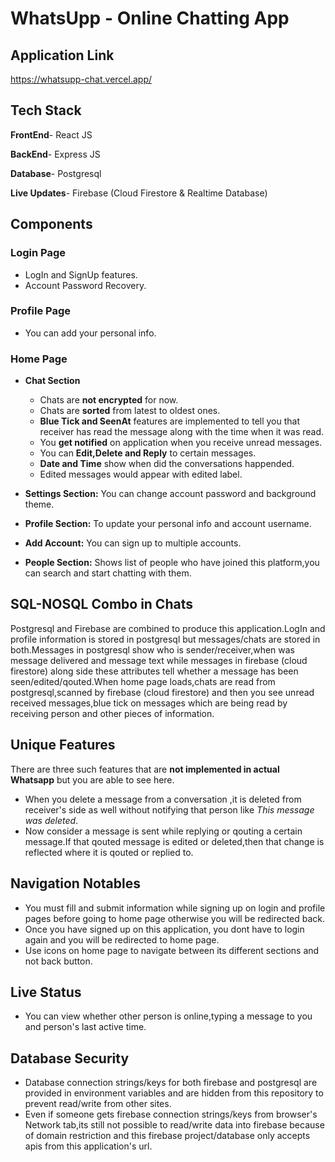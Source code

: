 
# WhatsUpp - Online Chatting App
## Application Link
https://whatsupp-chat.vercel.app/


## Tech Stack 
**FrontEnd**- React JS

**BackEnd**- Express JS

**Database**- Postgresql

**Live Updates**- Firebase (Cloud Firestore & Realtime Database)

## Components
### Login Page 
- LogIn and SignUp features.
- Account Password Recovery.
### Profile Page 
- You can add your personal info.
### Home Page 
- **Chat Section**
    - Chats are **not encrypted** for now.
    - Chats are **sorted** from latest to oldest ones.
    - **Blue Tick and SeenAt** features are implemented to tell you that receiver has read the message along with the time when it was read.
    - You **get notified** on application when you receive unread messages.
    - You can **Edit,Delete and Reply** to certain messages.
    - **Date and Time** show when did the conversations happended.
    - Edited messages would appear with edited label.
    
- **Settings Section:** You can change account password and background theme.
- **Profile Section:** To update your personal info and account username.
- **Add Account:** You can sign up to multiple accounts.
- **People Section:** Shows list of people who have joined this platform,you can search and start chatting with them.

## SQL-NOSQL Combo in Chats
Postgresql and Firebase are combined to produce this application.LogIn and profile information is stored in postgresql but messages/chats are stored in both.Messages in postgresql show who is sender/receiver,when was message delivered and message text while messages in firebase (cloud firestore) along side these attributes tell whether a message has been seen/edited/qouted.When home page loads,chats are read from postgresql,scanned by firebase (cloud firestore) and then you see unread received messages,blue tick on messages which are being read by receiving person and other pieces of information.

## Unique Features
There are three such features that are **not implemented in actual Whatsapp** but you are able to see here.
- When you delete a message from a conversation ,it is deleted from receiver's side as well without notifying that person like *This message was deleted*.
- Now consider a message is sent while replying or qouting a certain message.If that qouted message is edited or deleted,then that change is reflected where it is qouted or replied to.
## Navigation Notables
- You must fill and submit information while signing up on login and profile pages before going to home page otherwise you will be redirected back.
- Once you have signed up on this application, you dont have to login again and you will be redirected to home page. 
- Use icons on home page to navigate between its different sections and not back button.
## Live Status
- You can view whether other person is online,typing a message to you and person's last active time.
## Database Security
- Database connection strings/keys for both firebase and postgresql are provided in environment variables and are hidden from this repository to prevent read/write from other sites.
- Even if someone gets firebase connection strings/keys from browser's Network tab,its still not possible to read/write data into firebase because of domain restriction and this firebase project/database only accepts apis from this application's url.



